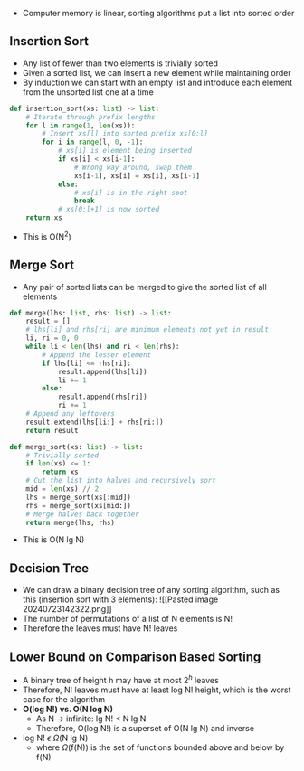 - Computer memory is linear, sorting algorithms put a list into sorted order

## Insertion Sort
- Any list of fewer than two elements is trivially sorted
- Given a sorted list, we can insert a new element while maintaining order
- By induction we can start with an empty list and introduce each element from the unsorted list one at a time
``` python
def insertion_sort(xs: list) -> list:
	# Iterate through prefix lengths
	for l in range(1, len(xs)):
		# Insert xs[l] into sorted prefix xs[0:l]
		for i in range(l, 0, -1):
			# xs[i] is element being inserted
			if xs[i] < xs[i-1]:
				# Wrong way around, swap them
				xs[i-1], xs[i] = xs[i], xs[i-1]
			else:
				# xs[i] is in the right spot
				break
			# xs[0:l+1] is now sorted
	return xs
```
- This is O(N$^2$)

## Merge Sort
- Any pair of sorted lists can be merged to give the sorted list of all elements
``` python
def merge(lhs: list, rhs: list) -> list:
	result = []
	# lhs[li] and rhs[ri] are ﻿minimum elements not yet in result
	li, ri = 0, 0
	while li < len(lhs) and ri < len(rhs):
		# Append the lesser element
		if lhs[li] <= rhs[ri]:
			result.append(lhs[li])
			li += 1
		else:
			result.append(rhs[ri])
			ri += 1
	# Append any leftovers
	result.extend(lhs[li:] + rhs[ri:])
	return result

def merge_sort(xs: list) -> list:
	# Trivially sorted
	if len(xs) <= 1:
		return xs
	# Cut the list into halves and recursively sort
	mid = len(xs) // 2
	lhs = merge_sort(xs[:mid])
	rhs = merge_sort(xs[mid:])
	# Merge halves back together
	return merge(lhs, rhs)
```
- This is O(N lg N)
﻿
## Decision Tree
- We can draw a binary decision tree of any sorting algorithm, such as this (insertion sort with 3 elements):
![[Pasted image 20240723142322.png]]
- The number of permutations of a list of N elements is N!
- Therefore the leaves must have N! leaves

## Lower Bound on Comparison Based Sorting
- A binary tree of height h may have at most 2$^h$ leaves
- Therefore, N! leaves must have at least log N! height, which is the worst case for the algorithm
- **O(log N!) vs. O(N log N)**
	- As N -> infinite: lg N! < N lg N
	- Therefore, O(log N!) is a superset of O(N lg N) and inverse
- log N! $\epsilon$ $\Omega$(N lg N)  
	- where $\Omega$(f(N)) is the set of functions bounded above and below by f(N)